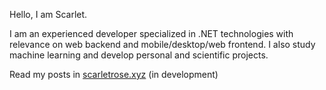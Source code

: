 Hello, I am Scarlet. 

I am an experienced developer specialized in .NET technologies with relevance on web backend and mobile/desktop/web frontend. I also study machine learning and develop personal and scientific projects.

Read my posts in [scarletrose.xyz](https://scarletrose.xyz) (in development)
